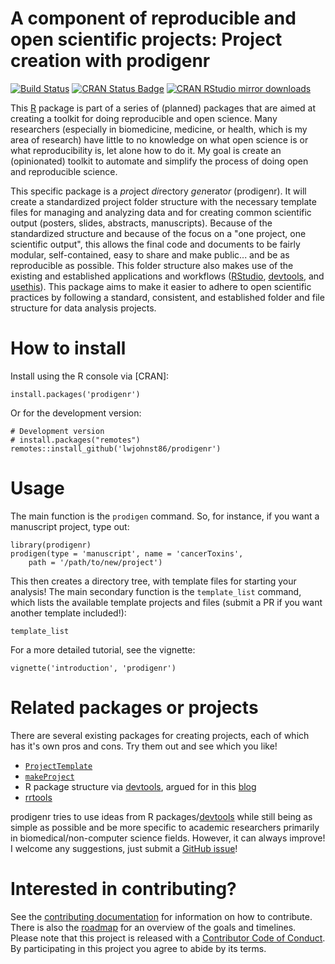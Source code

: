 # A component of reproducible and open scientific projects: Project creation with prodigenr

[![Build Status](https://travis-ci.org/lwjohnst86/prodigenr.svg?branch=master)](https://travis-ci.org/lwjohnst86/prodigenr)
[![CRAN Status Badge](http://www.r-pkg.org/badges/version/prodigenr)](https://cran.r-project.org/package=prodigenr)
[![CRAN RStudio mirror downloads](http://cranlogs.r-pkg.org/badges/prodigenr)](http://www.r-pkg.org/pkg/prodigenr)

This [R] package is part of a series of (planned) packages that are aimed at
creating a toolkit for doing reproducible and open science. Many researchers 
(especially in biomedicine, medicine, or health, which is my area of research)
have little to no knowledge on what open science is or what reproducibility is,
let alone how to do it. My goal is create an (opinionated) toolkit to automate
and simplify the process of doing open and reproducible science.

This specific package is a *pro*ject *di*rectory *gen*erato*r* (prodigenr). It
will create a standardized project folder structure with the necessary template
files for managing and analyzing data and for creating common scientific output
(posters, slides, abstracts, manuscripts). Because of the standardized structure
and because of the focus on a "one project, one scientific output", this allows
the final code and documents to be fairly modular, self-contained, easy to share
and make public... and be as reproducible as possible. This folder structure also
makes use of the existing and established applications and workflows ([RStudio],
[devtools], and [usethis]). This package aims to make it easier to adhere to
open scientific practices by following a standard, consistent, and established
folder and file structure for data analysis projects.

<!--
For more information on this particular package, check out the
[introduction](link to website), and for the specifics on doing reproducible and
open science, check out the [manifesto](link)
-->

# How to install

Install using the R console via [CRAN]:

    install.packages('prodigenr')

Or for the development version:

    # Development version
    # install.packages("remotes")
    remotes::install_github('lwjohnst86/prodigenr')

# Usage

The main function is the `prodigen` command.  So, for instance, if you
want a manuscript project, type out:

    library(prodigenr)
    prodigen(type = 'manuscript', name = 'cancerToxins',
        path = '/path/to/new/project')

This then creates a directory tree, with template files for starting
your analysis!  The main secondary function is the `template_list`
command, which lists the available template projects and files (submit
a PR if you want another template included!):

    template_list

For a more detailed tutorial, see the vignette:

    vignette('introduction', 'prodigenr')
    
# Related packages or projects

There are several existing packages for creating projects, each of which has
it's own pros and cons. Try them out and see which you like!

- [`ProjectTemplate`](http://projecttemplate.net/) 
- [`makeProject`](https://cran.r-project.org/package=makeProject)
- R package structure via [devtools], argued for in this
[blog](https://rmflight.github.io/posts/2014/07/vignetteAnalysis.html) 
- [rrtools](https://github.com/benmarwick/rrtools)

prodigenr tries to use ideas from R packages/[devtools] while still being as simple
as possible and be more specific to academic researchers primarily in
biomedical/non-computer science fields. However, it can always improve! I
welcome any suggestions, just submit a 
[GitHub issue](https://github.com/lwjohnst86/prodigenr/issues)!

# Interested in contributing?

See the [contributing documentation](CONTRIBUTING.md) for information on how to
contribute. There is also the [roadmap](ROADMAP.md) for an overview of the goals 
and timelines. Please note that this project is released with a 
[Contributor Code of Conduct](CODE_OF_CONDUCT.md). By participating in this project you
agree to abide by its terms.

[R]: https://cran.r-project.org
[RStudio]: https://www.rstudio.com/
[devtools]: https://CRAN.R-project.org/package=devtools
[usethis]: https://CRAN.R-project.org/package=usethis

